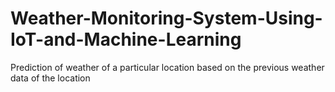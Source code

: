 # Weather-Monitoring-System-Using-IoT-and-Machine-Learning
Prediction of weather of a particular location based on the previous weather data of the location 
